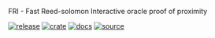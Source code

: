 FRI - Fast Reed-solomon Interactive oracle proof of proximity

[![release](https://gitlab.isae-supaero.fr/dragoon/fri/-/badges/release.svg)](https://gitlab.isae-supaero.fr/dragoon/fri/-/releases)
[![crate](https://img.shields.io/crates/v/dragoonfri)](https://crates.io/crates/dragoonfri)
[![docs](https://img.shields.io/docsrs/dragoonfri)](https://docs.rs/fri/latest/dragoonfri/)
[![source](https://gitlab.isae-supaero.fr/dragoon/fri/badges/main/pipeline.svg?key_text=GitLab%20CI)](https://gitlab.isae-supaero.fr/dragoon/fri/-/pipelines)
